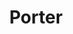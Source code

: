 ---
title: 'Porter'
link: 'https://www.getporter.dev/'
summary: 'Heroku en formato Open Source.'
tags: ['education', 'ideas']
---